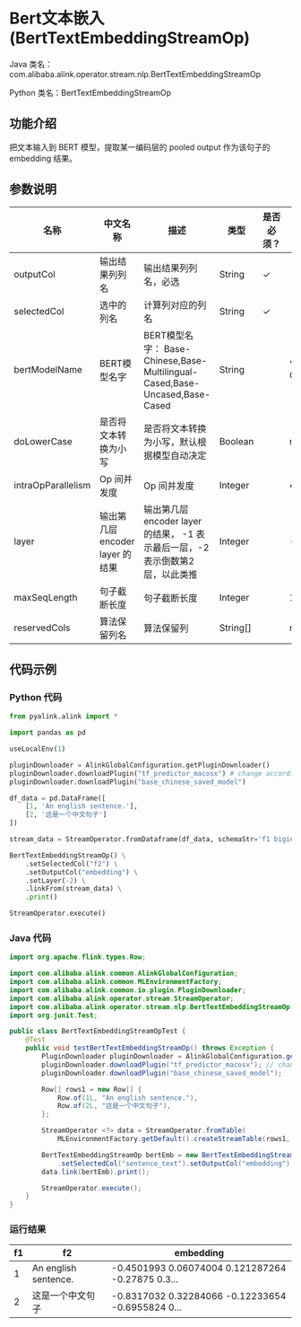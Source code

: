 # Bert文本嵌入 (BertTextEmbeddingStreamOp)
Java 类名：com.alibaba.alink.operator.stream.nlp.BertTextEmbeddingStreamOp

Python 类名：BertTextEmbeddingStreamOp


## 功能介绍

把文本输入到 BERT 模型，提取某一编码层的 pooled output 作为该句子的 embedding 结果。

## 参数说明

| 名称 | 中文名称 | 描述 | 类型 | 是否必须？ | 默认值 |
| --- | --- | --- | --- | --- | --- |
| outputCol | 输出结果列列名 | 输出结果列列名，必选 | String | ✓ |  |
| selectedCol | 选中的列名 | 计算列对应的列名 | String | ✓ |  |
| bertModelName | BERT模型名字 | BERT模型名字： Base-Chinese,Base-Multilingual-Cased,Base-Uncased,Base-Cased | String |  | "Base-Chinese" |
| doLowerCase | 是否将文本转换为小写 | 是否将文本转换为小写，默认根据模型自动决定 | Boolean |  | null |
| intraOpParallelism | Op 间并发度 | Op 间并发度 | Integer |  | 4 |
| layer | 输出第几层 encoder layer 的结果 | 输出第几层 encoder layer 的结果， -1 表示最后一层，-2 表示倒数第2层，以此类推 | Integer |  | -1 |
| maxSeqLength | 句子截断长度 | 句子截断长度 | Integer |  | 128 |
| reservedCols | 算法保留列名 | 算法保留列 | String[] |  | null |


## 代码示例
### Python 代码
```python
from pyalink.alink import *

import pandas as pd

useLocalEnv(1)

pluginDownloader = AlinkGlobalConfiguration.getPluginDownloader()
pluginDownloader.downloadPlugin("tf_predictor_macosx") # change according to system type
pluginDownloader.downloadPlugin("base_chinese_saved_model")

df_data = pd.DataFrame([
    [1, 'An english sentence.'],
    [2, '这是一个中文句子']
])

stream_data = StreamOperator.fromDataframe(df_data, schemaStr='f1 bigint, f2 string')

BertTextEmbeddingStreamOp() \
    .setSelectedCol("f2") \
    .setOutputCol("embedding") \
    .setLayer(-2) \
    .linkFrom(stream_data) \
    .print()

StreamOperator.execute()
```

### Java 代码
```java
import org.apache.flink.types.Row;

import com.alibaba.alink.common.AlinkGlobalConfiguration;
import com.alibaba.alink.common.MLEnvironmentFactory;
import com.alibaba.alink.common.io.plugin.PluginDownloader;
import com.alibaba.alink.operator.stream.StreamOperator;
import com.alibaba.alink.operator.stream.nlp.BertTextEmbeddingStreamOp;
import org.junit.Test;

public class BertTextEmbeddingStreamOpTest {
	@Test
	public void testBertTextEmbeddingStreamOp() throws Exception {
		PluginDownloader pluginDownloader = AlinkGlobalConfiguration.getPluginDownloader();
		pluginDownloader.downloadPlugin("tf_predictor_macosx"); // change according to system type
		pluginDownloader.downloadPlugin("base_chinese_saved_model");

		Row[] rows1 = new Row[] {
			Row.of(1L, "An english sentence."),
			Row.of(2L, "这是一个中文句子"),
		};

		StreamOperator <?> data = StreamOperator.fromTable(
			MLEnvironmentFactory.getDefault().createStreamTable(rows1, new String[] {"sentence_id", "sentence_text"}));

		BertTextEmbeddingStreamOp bertEmb = new BertTextEmbeddingStreamOp()
			.setSelectedCol("sentence_text").setOutputCol("embedding").setLayer(-2);
		data.link(bertEmb).print();

		StreamOperator.execute();
	}
}
```

### 运行结果

|f1 |f2 |embedding|
|---|---|---------|
|1|An english sentence.|-0.4501993 0.06074004 0.121287264 -0.27875 0.3...|
|2|这是一个中文句子|-0.8317032 0.32284066 -0.12233654 -0.6955824 0...|
